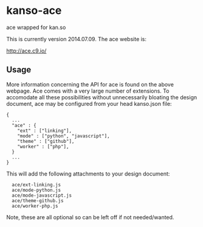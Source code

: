 kanso-ace
===================

ace wrapped for kan.so

This is currently version 2014.07.09.  The ace website is:

http://ace.c9.io/

Usage
-----

More information concerning the API for ace is found on the above webpage.  Ace
comes with a very large number of extensions.  To accomodate all these
possibilities without unnecessarily bloating the design document, ace may be
configured from your head kanso.json file: 

```
{
  ...
  "ace" : {
    "ext" : ["linking"], 
    "mode" : ["python", "javascript"], 
    "theme" : ["github"], 
    "worker" : ["php"], 
  }
  ...
}
```

This will add the following attachments to your design document:

```
  ace/ext-linking.js
  ace/mode-python.js
  ace/mode-javascript.js
  ace/theme-github.js
  ace/worker-php.js
```

Note, these are all optional so can be left off if not needed/wanted.

